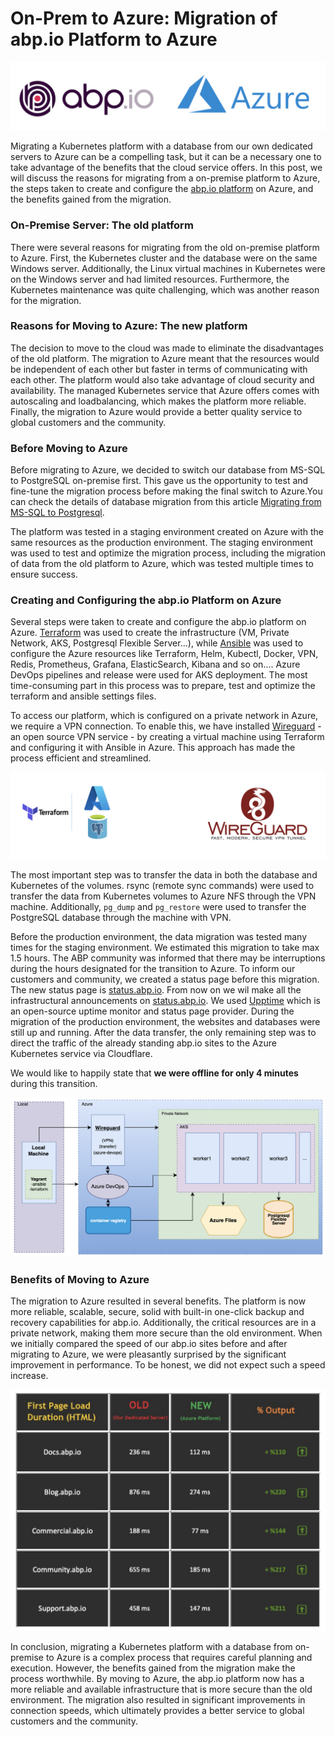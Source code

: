 
# On-Prem to Azure: Migration of abp.io Platform to Azure


![abpio-azure](images/abpio-azure.png)

Migrating a Kubernetes platform with a database from our own dedicated servers to Azure can be a compelling task, but it can be a necessary one to take advantage of the benefits that the cloud service offers. In this post, we will discuss the reasons for migrating from a on-premise platform to Azure, the steps taken to create and configure the [abp.io platform](https://abp.io) on Azure, and the benefits gained from the migration.

### On-Premise Server: The old platform

There were several reasons for migrating from the old on-premise platform to Azure. First, the Kubernetes cluster and the database were on the same Windows server. Additionally, the Linux virtual machines in Kubernetes were on the Windows server and had limited resources. Furthermore, the Kubernetes maintenance was quite challenging, which was another reason for the migration.

### Reasons for Moving to Azure: The new platform

The decision to move to the cloud was made to eliminate the disadvantages of the old platform. The migration to Azure meant that the resources would be independent of each other but faster in terms of communicating with each other. The platform would also take advantage of cloud security and availability. The managed Kubernetes service that Azure offers comes with autoscaling and loadbalancing, which makes the platform more reliable. Finally, the migration to Azure would provide a better quality service to global customers and the community.

### Before Moving to Azure

Before migrating to Azure, we decided to switch our database from MS-SQL to PostgreSQL on-premise first. This gave us the opportunity to test and fine-tune the migration process before making the final switch to Azure.You can check the details of database migration from this article [Migrating from MS-SQL to Postgresql](https://community.abp.io/posts/migrating-from-mssql-to-postgresql-lbi5anlv).

The platform was tested in a staging environment created on Azure with the same resources as the production environment. The staging environment was used to test and optimize the migration process, including the migration of data from the old platform to Azure, which was tested multiple times to ensure success.

### Creating and Configuring the abp.io Platform on Azure

Several steps were taken to create and configure the abp.io platform on Azure. [Terraform](https://www.terraform.io/) was used to create the infrastructure (VM, Private Network, AKS, Postgresql Flexible Server...), while [Ansible](https://www.ansible.com/) was used to configure the Azure resources like Terraform, Helm, Kubectl, Docker, VPN, Redis, Prometheus, Grafana, ElasticSearch, Kibana and so on.... Azure DevOps pipelines and release were used for AKS deployment. The most time-consuming part in this process was to prepare, test and optimize the terraform and ansible settings files.

To access our platform, which is configured on a private network in Azure, we require a VPN connection. To enable this, we have installed [Wireguard](https://www.wireguard.com/) - an open source VPN service - by creating a virtual machine using Terraform and configuring it with Ansible in Azure. This approach has made the process efficient and streamlined.

![terra-wire](images/terra-wire.png)

The most important step was to transfer the data in both the database and Kubernetes of the volumes. rsync (remote sync commands) were used to transfer the data from Kubernetes volumes to Azure NFS through the VPN machine. Additionally, `pg_dump` and `pg_restore` were used to transfer the PostgreSQL database through the machine with VPN. 

Before the production environment, the data migration was tested many times for the staging environment. We estimated this migration to take max 1.5 hours. The ABP community was informed that there may be interruptions during the hours designated for the transition to Azure. To inform our customers and community, we created a status page before this migration. The new status page is [status.abp.io](https://status.abp.io). From now on we wil make all the infrastructural announcements on [status.abp.io](https://status.abp.io). We used [Upptime](https://upptime.js.org) which is an open-source uptime monitor and status page provider. During the migration of the production environment, the websites and databases were still up and running. After the data transfer, the only remaining step was to direct the traffic of the already standing abp.io sites to the Azure Kubernetes service via Cloudflare. 

We would like to happily state that **we were offline for only 4 minutes** during this transition.

![az-infra](images/az-infra.png)


### Benefits of Moving to Azure

The migration to Azure resulted in several benefits. The platform is now more reliable, scalable, secure, solid with built-in one-click backup and recovery capabilities for abp.io. Additionally, the critical resources are in a private network, making them more secure than the old environment. When we initially compared the speed of our abp.io sites before and after migrating to Azure, we were pleasantly surprised by the significant improvement in performance. To be honest, we did not expect such a speed increase.

![speed](images/speed.png)

In conclusion, migrating a Kubernetes platform with a database from on-premise to Azure is a complex process that requires careful planning and execution. However, the benefits gained from the migration make the process worthwhile. By moving to Azure, the abp.io platform now has a more reliable and available infrastructure that is more secure than the old environment. The migration also resulted in significant improvements in connection speeds, which ultimately provides a better service to global customers and the community.



